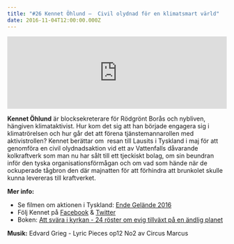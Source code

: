 ```yaml
---
title: "#26 Kennet Öhlund –  Civil olydnad för en klimatsmart värld"
date: 2016-11-04T12:00:00.000Z
---
```


<iframe src="https://w.soundcloud.com/player/?url=https%3A//api.soundcloud.com/tracks/291441449&amp;color=001665&amp;auto_play=false&amp;hide_related=false&amp;show_comments=true&amp;show_user=true&amp;show_reposts=false" width="100%" height="166" frameborder="no" scrolling="no"></iframe>

**Kennet Öhlund** är blocksekreterare för Rödgrönt Borås och nybliven, hängiven klimataktivist. Hur kom det sig att han började engagera sig i klimatrörelsen och hur går det att förena tjänstemannarollen med aktivistrollen? Kennet berättar om  resan till Lausits i Tyskland i maj för att genomföra en civil olydnadsaktion vid ett av Vattenfalls dåvarande kolkraftverk som man nu har sålt till ett tjeckiskt bolag, om sin beundran inför den tyska organisationsförmågan och om vad som hände när de ockuperade tågbron den där majnatten för att förhindra att brunkolet skulle kunna levereras till kraftverket.

**Mer info:**

- Se filmen om aktionen i Tyskland: [Ende Gelände 2016](https://www.youtube.com/watch?v=xa0dTUQL-Eo)
- Följ Kennet på [Facebook](https://www.facebook.com/kennet.ohlund?fref=ts) & [Twitter](https://twitter.com/Kennet_Ohlund)
- Boken: [Att svära i kyrkan - 24 röster om evig tillväxt på en ändlig planet](https://steg3bloggen.wordpress.com/att-svara-i-kyrkan-alla-kapitel/)

**Musik:** Edvard Grieg - Lyric Pieces op12 No2 av Circus Marcus
